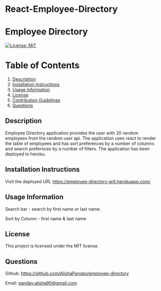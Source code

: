 # React-Employee-Directory

# Employee Directory

[![License: MIT](https://img.shields.io/badge/License-MIT-yellow.svg)](https://opensource.org/licenses/MIT)

# Table of Contents

1. [Description](#description)
2. [Installation Instructions](#installation-instructions)
3. [Usage Information](#usage-information)
4. [License](#license)
5. [Contribution Guidelines](#contribution-guidelines)
6. [Questions](#questions)

## Description

Employee Directory application provides the user with 20 random employees from the random user api. The application uses react to render the table of employees and has sort preferences by a number of columns and search prefernces by a number of filters. The application has been deployed to heroku.

## Installation Instructions

Visit the deployed URL https://employee-directory-will.herokuapp.com/

## Usage Information

Search bar - search by first name or last name.

Sort by Column - first name & last name

## License

This project is licensed under the MIT license.

## Questions

Github:
https://github.com/AlishaPanday/employee-directory <brr />

Email:
panday.alisha90@gmail.com
